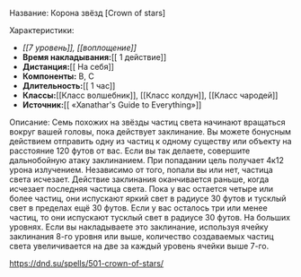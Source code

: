 Название: Корона звёзд \[Crown of stars] 

Характеристики:
- *[[7 уровень]], [[воплощение]]*
- **Время накладывания:**[[ 1 действие]]
- **Дистанция:**[[ На себя]]
- **Компоненты:** В, С
- **Длительность:**[[ 1 час]]
- **Классы:**[[Класс  волшебник]], [[Класс колдун]], [[Класс чародей]]
- **Источник:**[[ «Xanathar's Guide to Everything»]]

Описание:
Семь похожих на звёзды частиц света начинают вращаться вокруг вашей головы, пока действует заклинание. Вы можете бонусным действием отправить одну из частиц к одному существу или объекту на расстояние 120 футов от вас. Если вы так делаете, совершите дальнобойную атаку заклинанием. При попадании цель получает 4к12 урона излучением.
Независимо от того, попали вы или нет, частица света исчезает. Действие заклинания оканчивается раньше, когда исчезает последняя частица света.
Пока у вас остается четыре или более частиц, они испускают яркий свет в радиусе 30 футов и тусклый свет в пределах ещё 30 футов. Если у вас осталось три или менее частиц, то они испускают тусклый свет в радиусе 30 футов.
На больших уровнях. Если вы накладываете это заклинание, используя ячейку заклинания 8-го уровня или выше, количество создаваемых частиц света увеличивается на две за каждый уровень ячейки выше 7-го.

https://dnd.su/spells/501-crown-of-stars/